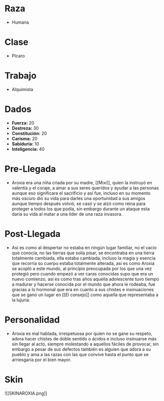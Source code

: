 # Raza
- Humana
# Clase
- Pícaro
# Trabajo
- Alquimista
# Dados
 - **Fuerza:** 20
 - **Destreza:** 30
 - **Constitución:** 20
 - **Carisma:** 20
 - **Sabiduría:** 10
 - **Inteligencia:** 40
# Pre-Llegada
- Aroxia era una niña criada por su madre, [[Mixi]], quien la instruyó en valentía y el coraje, a amar a sus seres queridos y ayudar a las personas aunque eso significara el sacrificio y así fue, incluso en su momento más oscuro dio su vida para darles una oportunidad a sus amigos aunque tiempo después volvió, se casó y se alzó como reina para proteger a todos los que podía, sin embargo durante un ataque esta daría su vida al matar a una líder de una raza invasora.
# Post-Llegada
- Así es como al despertar no estaba en ningún lugar familiar, no el vacío que conocía, no las tierras que solía pisar, se encontraba en una tierra totalmente cambiada, ella estaba cambiada, incluso la magia y esencia que recorría su cuerpo estaba totalmente alterada, así es como Aroxia se acopló a este mundo, al principio preocupada por los que una vez protegió pero cuando empezó a ver caras conocidas supo que era un nuevo comienzo, así es como tras años aquella adolescente tuvo tiempo a madurar y hacerse conocida por el mundo que ahora le rodeaba, fue gracias a lo hormonal que era en cuanto a sus chistes e insinuaciones que se ganó un lugar en [[El consejo]] como aquella que representaba a la lujuria.
# Personalidad 
- Aroxia es mal hablada, irrespetuosa por quien no se gane su respeto, adora hacer chistes de doble sentido o ácidos e incluso insinuarse más sin llegar al acto, siempre molestando a aquellos fáciles de provocar, sin embargo a pesar de sus defectos también es alguien que adora a su pueblo y ama a las razas con las que convive hasta el punto que se arriesgaría por el bien mayor.
# Skin
 ![[SKINAROXIA.png]]
